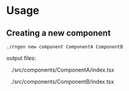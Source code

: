 # Usage
## Creating a new component
`./rngen new component ComponentA ComponentB`


output files: 

  &nbsp;&nbsp;&nbsp;./src/components/ComponentA/index.tsx
  
  &nbsp;&nbsp;&nbsp;./src/components/ComponentB/index.tsx
